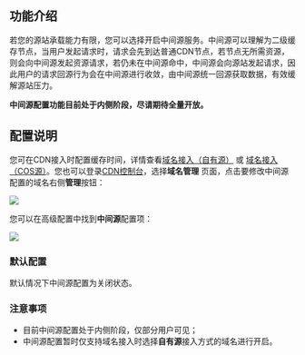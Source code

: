 ## 功能介绍

若您的源站承载能力有限，您可以选择开启中间源服务。中间源可以理解为二级缓存节点，当用户发起请求时，请求会先到达普通CDN节点，若节点无所需资源，则会向中间源发起资源请求，若仍未在中间源命中，中间源会向源站发起请求，因此用户的请求回源行为会在中间源进行收敛，由中间源统一回源获取数据，有效缓解源站压力。



**中间源配置功能目前处于内侧阶段，尽请期待全量开放。** 



## 配置说明

您可在CDN接入时配置缓存时间，详情查看[域名接入（自有源）]() 或 [域名接入（COS源）]()。您也可以登录[CDN控制台]()，选择**域名管理** 页面，点击要修改中间源配置的域名右侧**管理**按钮：

![](https://mc.qcloudimg.com/static/img/9d802ad649c5f051b31bb87e42ddde5b/image.png)

您可以在高级配置中找到**中间源**配置项：

![](https://mc.qcloudimg.com/static/img/d832f7c4cc962bd1f9289851e0d34853/image.png)



### 默认配置

默认情况下中间源配置为关闭状态。



### 注意事项

- 目前中间源配置处于内侧阶段，仅部分用户可见；
- 中间源配置暂时仅支持域名接入时选择**自有源**接入方式的域名进行开启。